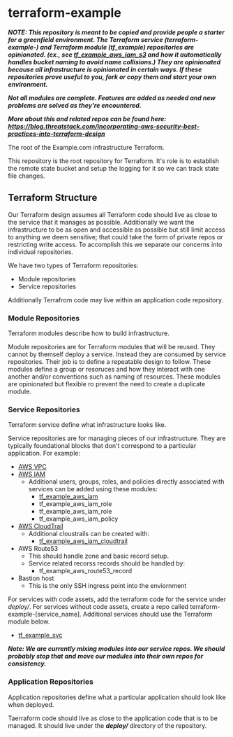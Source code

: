 # terraform-example

___NOTE: This repository is meant to be copied and provide people a starter for a greenfield environment.  The Terraform service (terraform-example-*) and Terraform module (tf_example*) repositories are opinionated.  (ex., see [tf_example_aws_iam_s3](https://github.com/threatstack/tf_example_aws_s3) and how it automatically handles bucket naming to avoid name collisions.)  They are opinionated because all infrastructure is opinionated in certain ways.  If these repositories prove useful to you, fork or copy them and start your own environment.___

___Not all modules are complete.  Features are added as needed and new problems are solved as they're encountered.___

___More about this and related repos can be found here: https://blog.threatstack.com/incorporating-aws-security-best-practices-into-terraform-design___

The root of the Example.com infrastructure Terraform.

This repository is the root repository for Terraform.  It's role is to establish the remote state bucket and setup the logging for it so we can track state file changes.

## Terraform Structure
Our Terraform design assumes all Terraform code should live as close to the service that it manages as possible.  Additionally we want the infrastructure to be as open and accessible as possible but still limit access to anything we deem sensitive; that could take the form of private repos or restricting write access.  To accomplish this we separate our concerns into individual repositories.

We have two types of Terraform repositories:
* Module repositories
* Service repositories

Additionally Terrafrom code may live within an application code repository.

### Module Repositories
Terraform modules describe how to build infrastructure.

Module repositories are for Terraform modules that will be reused.  They cannot by themself deploy a service.  Instead they are consumed by service repositories.  Their job is to define a repeatable design to follow.  These modules define a group or resoruces and how they interact with one another and/or conventions such as naming of resources.  These modules are opinionated but flexible ro prevent the need to create a duplicate module.

### Service Repositories
Terraform service define what infrastructure looks like.

Service repositories are for managing pieces of our infrastructure.  They are typically foundational blocks that don't correspond to a particular application.  For example:
* [AWS VPC](https://github.com/threatstack/terraform-exmple-aws-vpc)
* [AWS IAM](https://github.com/threatstack/terraform-example-aws-iam)
  * Additional users, groups, roles, and policies directly associated with services can be added using these modules:
    * [tf_example_aws_iam](https://github.com/threatstack/tf_example_aws_iam_user)
    * tf_example_aws_iam_role
    * tf_example_aws_iam_role
    * tf_example_aws_iam_policy
* [AWS CloudTrail](https://github.com/threatstack/terraform-example-aws-cloudtrail)
  * Additional cloustrails can be created with:
    * [tf_example_aws_iam_cloudtrail](https://github.com/threatstack/tf_example_aws_cloudtrail)
* AWS Route53
  * This should handle zone and basic record setup.
  * Service related recorss records should be handled by:
    * tf_example_aws_route53_record
* Bastion host
  * This is the only SSH ingress point into the enviornment

For services with code assets, add the terraform code for the service under _deploy/_.  For services without code assets, create a repo called terraform-example-[service_name].  Additional services should use the Terraform module below.
* [tf_example_svc](https://github.com/threatstack/tf_example_svc)

___Note: We are currently mixing modules into our service repos.  We should probably stop that and move our modules into their own repos for consistency.___

### Application Repositories
Application repositories define what a particular application should look like when deployed.

Taerraform code should live as close to the application code that is to be managed.  It should live under the ___deploy/___ directory of the repository.

